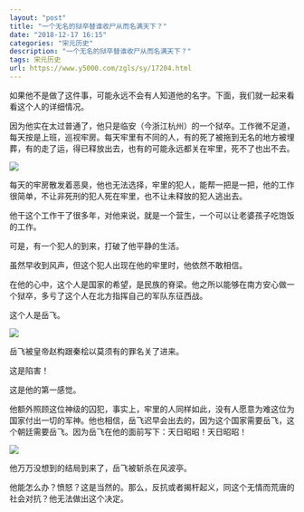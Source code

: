 ```yaml
---
layout: "post"
title: "一个无名的狱卒替谁收尸从而名满天下？"
date: "2018-12-17 16:15"
categories: "宋元历史"
description: "一个无名的狱卒替谁收尸从而名满天下？"
tags: 宋元历史
url: https://www.y5000.com/zgls/sy/17204.html
---
```






如果他不是做了这件事，可能永远不会有人知道他的名字。下面，我们就一起来看看这个人的详细情况。

因为他实在太过普通了，他只是临安（今浙江杭州）的一个狱卒。工作微不足道，每天按是上班，巡视牢房。每天牢里有不同的人，有的死了被拖到无名的地方被埋葬，有的走了运，得已释放出去，也有的可能永远都关在牢里，死不了也出不去。

![](https://img.y5000.com/uploads/allimg/170316/133A93615-0.jpg)

每天的牢房散发着恶臭，他也无法选择，牢里的犯人，能帮一把是一把，他的工作很简单，不让非死刑的犯人死在牢里，也不让未释放的犯人逃出去。

他干这个工作干了很多年，对他来说，就是一个营生，一个可以让老婆孩子吃饱饭的工作。

可是，有一个犯人的到来，打破了他平静的生活。

虽然早收到风声，但这个犯人出现在他的牢里时，他依然不敢相信。

在他的心中，这个人是国家的希望，是民族的脊梁。他之所以能够在南方安心做一个狱卒，多亏了这个人在北方指挥自己的军队东征西战。

这个人是岳飞。

![](https://img.y5000.com/uploads/allimg/170316/133A93248-1.jpg)

岳飞被皇帝赵构跟秦桧以莫须有的罪名关了进来。

这是陷害！

这是他的第一感觉。

他额外照顾这位神级的囚犯，事实上，牢里的人同样如此，没有人愿意为难这位为国家付出一切的军神。他也相信，岳飞迟早会出去的，因为这个国家需要岳飞，这个朝廷需要岳飞。因为岳飞在他的面前写下：天日昭昭！天日昭昭！

![](https://img.y5000.com/uploads/allimg/170316/133A91448-2.jpg)

他万万没想到的结局到来了，岳飞被斩杀在风波亭。

他能怎么办？愤怒？这是当然的。那么，反抗或者揭杆起义，同这个无情而荒唐的社会对抗？他无法做出这个决定。
